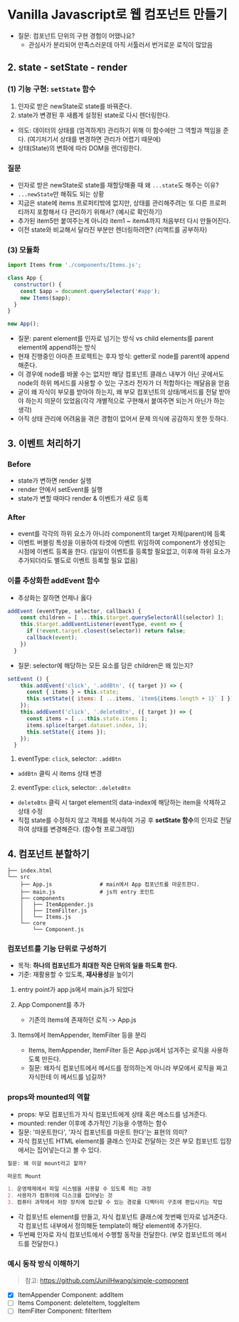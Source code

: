 # Vanilla Javascript로 웹 컴포넌트 만들기

- 질문: 컴포넌트 단위의 구현 경험이 어땠나요?
  - 관심사가 분리되어 만족스러운데 아직 서툴러서 번거로운 로직이 많았음

## 2. state - setState - render

### (1) 기능 구현: `setState` 함수

1. 인자로 받은 newState로 state를 바꿔준다.
2. state가 변경된 후 새롭게 설정된 state로 다시 렌더링한다.

- 의도: 데이터의 상태를 (엄격하게!) 관리하기 위해 이 함수에만 그 역할과 책임을 준다. (여기저기서 상태를 변경하면 관리가 어렵기 때문에)
- 상태(State)의 변화에 따라 DOM을 렌더링한다.

### 질문

- 인자로 받은 newState로 state를 재할당해줄 때 왜 `...state`도 해주는 이유?
- `...newState`만 해줘도 되는 상황
- 지금은 state에 items 프로퍼티밖에 없지만, 상태를 관리해주려는 또 다른 프로퍼티까지 포함해서 다 관리하기 위해서? (예시로 확인하기)
- 추가된 item5만 붙여주는게 아니라 item1 ~ item4까지 처음부터 다시 만들어진다.
- 이전 state와 비교해서 달라진 부분만 렌더링하려면? (리액트를 공부하자)

### (3) 모듈화

```js
import Items from './components/Items.js';

class App {
  constructor() {
    const $app = document.querySelector('#app');
    new Items($app);
  }
}

new App();
```

- 질문: parent element를 인자로 넘기는 방식 vs child elements를 parent element에 append하는 방식
- 현재 진행중인 아마존 프로젝트는 후자 방식: getter로 node를 parent에 append해준다.
- 이 경우에 node를 바꿀 수는 없지만 해당 컴포넌트 클래스 내부가 아닌 곳에서도 node의 하위 메서드를 사용할 수 있는 구조라 전자가 더 적합하다는 깨달음을 얻음
- 굳이 왜 자식이 부모를 받아야 하는지, 왜 부모 컴포넌트의 상태/메서드를 전달 받아야 하는지 의문이 있었음(각각 개별적으로 구현해서 붙여주면 되는거 아닌가 하는 생각)
- 아직 상태 관리에 어려움을 겪은 경험이 없어서 문제 의식에 공감하지 못한 듯하다.

## 3. 이벤트 처리하기

### Before

- state가 변하면 render 실행
- render 안에서 setEvent를 실행
- state가 변할 때마다 render & 이벤트가 새로 등록

### After

- event를 각각의 하위 요소가 아니라 component의 target 자체(parent)에 등록
- 이벤트 버블링 특성을 이용하여 타겟에 이벤트 위임하여 component가 생성되는 시점에 이벤트 등록을 한다. (일일이 이벤트를 등록할 필요없고, 이후에 하위 요소가 추가되더라도 별도로 이벤트 등록할 필요 없음)

### 이를 추상화한 addEvent 함수

- 추상화는 잘하면 언제나 옳다

```js
addEvent (eventType, selector, callback) {
    const children = [ ...this.$target.querySelectorAll(selector) ];
    this.$target.addEventListener(eventType, event => {
      if (!event.target.closest(selector)) return false;
      callback(event);
    })
  }
```

- 질문: selector에 해당하는 모든 요소를 담은 children은 왜 있는지?

```js
setEvent () {
    this.addEvent('click', '.addBtn', ({ target }) => {
      const { items } = this.state;
      this.setState({ items: [ ...items, `item${items.length + 1}` ] });
    });
    this.addEvent('click', '.deleteBtn', ({ target }) => {
      const items = [ ...this.state.items ];
      items.splice(target.dataset.index, 1);
      this.setState({ items });
    });
  }
```

1. eventType: `click`, selector: `.addBtn`

- `addBtn` 클릭 시 items 상태 변경

2. eventType: `click`, selector: `.deleteBtn`

- `deleteBtn` 클릭 시 target element의 data-index에 해당하는 item을 삭제하고 상태 수정
- 직접 state를 수정하지 않고 객체를 복사하여 가공 후 **setState 함수**의 인자로 전달하여 상태를 변경해준다. (함수형 프로그래밍)

## 4. 컴포넌트 분할하기

```
├── index.html
└── src
    ├── App.js               # main에서 App 컴포넌트를 마운트한다.
    ├── main.js              # js의 entry 포인트
    ├── components
    │   ├── ItemAppender.js
    │   ├── ItemFilter.js
    │   └── Items.js
    └── core
        └── Component.js
```

### 컴포넌트를 기능 단위로 구성하기

- 목적: **하나의 컴포넌트가 최대한 작은 단위의 일을 하도록 한다.**
- 기준: 재활용할 수 있도록, **재사용성**을 높이기

1. entry point가 app.js에서 main.js가 되었다
2. App Component를 추가

   - 기존의 Items에 존재하던 로직 -> App.js

3. Items에서 ItemAppender, ItemFilter 등을 분리

   - Items, ItemAppender, ItemFilter 등은 App.js에서 넘겨주는 로직을 사용하도록 만든다.
   - 질문: 왜자식 컴포넌트에서 메서드를 정의하는게 아니라 부모에서 로직을 짜고 자식한테 이 메서드를 넘길까?

### props와 mounted의 역할

- props: 부모 컴포넌트가 자식 컴포넌트에게 상태 혹은 메소드를 넘겨준다.
- mounted: render 이후에 추가적인 기능을 수행하는 함수
- 질문: '마운트한다', '자식 컴포넌트를 마운트 한다'는 표현의 의미?
- 자식 컴포넌트 HTML element를 클래스 인자로 전달하는 것은 부모 컴포넌트 입장에서는 집어넣는다고 볼 수 있다.

```md
질문: 왜 이걸 mount라고 할까?

마운트 Mount

1. 운영체제에서 파일 시스템을 사용할 수 있도록 하는 과정
2. 사용자가 컴퓨터에 디스크를 집어넣는 것
3. 컴퓨터 과학에서 저장 장치에 접근할 수 있는 경로를 디렉터리 구조에 편입시키는 작업
```

- 각 컴포넌트 element를 만들고, 자식 컴포넌트 클래스에 첫번째 인자로 넘겨준다. 각 컴포넌트 내부에서 정의해둔 template이 해당 element에 추가된다.
- 두번째 인자로 자식 컴포넌트에서 수행할 동작을 전달한다. (부모 컴포넌트의 메서드를 전달한다.)

### 예시 동작 방식 이해하기

> 참고: https://github.com/JunilHwang/simple-component

- [x] ItemAppender Component: addItem
- [ ] Items Component: deleteItem, toggleItem
- [ ] ItemFilter Component: filterItem
